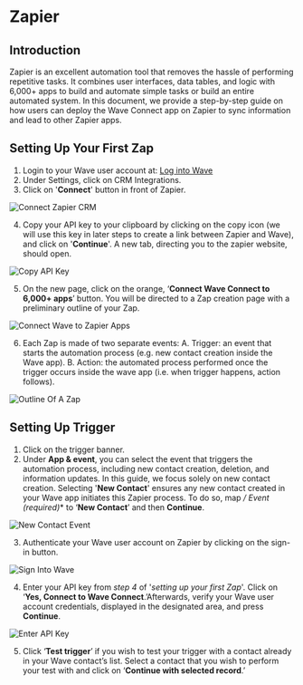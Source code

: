 # Zapier

## Introduction
<p>
Zapier is an excellent automation tool that removes the hassle of performing repetitive tasks. It combines user interfaces, data tables, and logic with 6,000+ apps to build and automate simple tasks or build an entire automated system. In this document, we provide a step-by-step guide on how users can deploy the Wave Connect app on Zapier to sync information and lead to other Zapier apps.
</p>

## Setting Up Your First Zap
1. Login to your Wave user account at: <a href="https://app.wavecnct.com/login">Log into Wave</a>
2. Under Settings, click on CRM Integrations.
3. Click on '**Connect**' button in front of Zapier.

![Connect Zapier CRM](/connect-zapier.png)

4. Copy your API key to your clipboard by clicking on the copy icon (we will use this key in later steps to create a link between Zapier and Wave), and click on '**Continue**'. A new tab, directing you to the zapier website, should open.

<img src="/copy-api-key.png" alt="Copy API Key" max-width="200px">

5. On the new page, click on the orange, ‘**Connect Wave Connect to 6,000+ apps**’ button. You will be directed to a Zap creation page with a preliminary outline of your Zap.

![Connect Wave to Zapier Apps](/orange-connect-button.png)

6. Each Zap is made of two separate events:
    A. Trigger: an event that starts the automation process (e.g. new contact creation inside the Wave app).
    B. Action: the automated process performed once the trigger occurs inside the wave app (i.e. when trigger happens, action follows).

![Outline Of A Zap](/zap-outline.png)

## Setting Up Trigger

1. Click on the trigger banner.
2. Under **App & event**, you can select the event that triggers the automation process, including new contact creation, deletion, and information updates. In this guide, we focus solely on new contact creation. Selecting '**New Contact**' ensures any new contact created in your Wave app initiates this Zapier process. To do so, map **/* Event (required)** to ‘**New Contact**’ and then **Continue**.

![New Contact Event](/event-new-contact.png)

3. Authenticate your Wave user account on Zapier by clicking on the sign-in button.

![Sign Into Wave](/sign-into-wave.png)

4.  Enter your API key from *step 4* of '*setting up your first Zap*'. Click on ‘**Yes, Connect to Wave Connect**.’Afterwards, verify your Wave user account credentials, displayed in the designated area, and press **Continue**.

![Enter API Key](/enter-api-key.png)

5. Click ‘**Test trigger**’ if you wish to test your trigger with a contact already in your Wave contact’s list. Select a contact that you wish to perform your test with and click on ‘**Continue with selected record**.’

